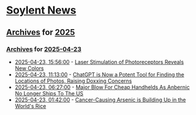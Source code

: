 # [Soylent News](../../../README.md)

## [Archives](../../index.md) for [2025](../index.md)

### [Archives](../../index.md) for [2025-04-23](index.md)

* [2025-04-23, 15:56:00](https://soylentnews.org/article.pl?sid=25/04/22/015230&from=rss) - [Laser Stimulation of Photoreceptors Reveals New Colors](https://soylentnews.org/article.pl?sid=25/04/22/015230&from=rss)
* [2025-04-23, 11:13:00](https://soylentnews.org/article.pl?sid=25/04/22/011227&from=rss) - [ChatGPT is Now a Potent Tool for Finding the Locations of Photos, Raising Doxxing Concerns](https://soylentnews.org/article.pl?sid=25/04/22/011227&from=rss)
* [2025-04-23, 06:27:00](https://soylentnews.org/article.pl?sid=25/04/22/0055253&from=rss) - [Major Blow For Cheap Handhelds As Anbernic No Longer Ships To The US](https://soylentnews.org/article.pl?sid=25/04/22/0055253&from=rss)
* [2025-04-23, 01:42:00](https://soylentnews.org/article.pl?sid=25/04/22/0052214&from=rss) - [Cancer-Causing Arsenic is Building Up in the World's Rice](https://soylentnews.org/article.pl?sid=25/04/22/0052214&from=rss)

